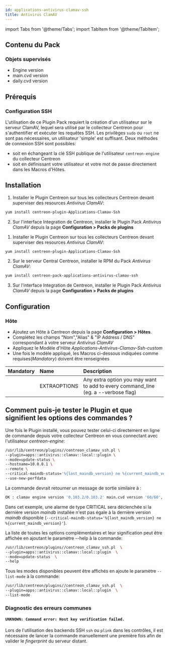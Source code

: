 ```yaml
---
id: applications-antivirus-clamav-ssh
title: Antivirus ClamAV
---
```

import Tabs from '@theme/Tabs';
import TabItem from '@theme/TabItem';


## Contenu du Pack

### Objets supervisés

* Engine version
* main.cvd version
* daily.cvd version

## Prérequis

### Configuration SSH

L'utilisation de ce Plugin Pack requiert la création d'un utilisateur sur le
serveur ClamAV, lequel sera utilisé par le collecteur Centreon pour
s'authentifier et exécuter les requêtes SSH. Les privilèges `sudo` ou `root` ne
sont pas nécessaires, un utilisateur 'simple' est suffisant.
Deux méthodes de connexion SSH sont possibles:
* soit en échangeant la clé SSH publique de l'utilisateur `centreon-engine` du collecteur Centreon
* soit en définissant votre utilisateur et votre mot de passe directement dans les Macros d'Hôtes.

## Installation

<Tabs groupId="operating-systems">
<TabItem value="online" label="Online License">

1. Installer le Plugin Centreon sur tous les collecteurs Centreon devant superviser des resources *Antivirus ClamAV*:

```bash
yum install centreon-plugin-Applications-Clamav-Ssh
```

2. Sur l'interface Integration de Centreon, installer le Plugin Pack *Antivirus ClamAV* depuis la page **Configuration > Packs de plugins**

</TabItem>
<TabItem value="offline" label="Offline License">

1. Installer le Plugin Centreon sur tous les collecteurs Centreon devant superviser des resources *Antivirus ClamAV*:

```bash
yum install centreon-plugin-Applications-Clamav-Ssh
```

2. Sur le serveur Central Centreon, installer le RPM du Pack *Antivirus ClamAV*:

```bash
yum install centreon-pack-applications-antivirus-clamav-ssh
```

3. Sur l'interface Integration de Centreon, installer le Plugin Pack *Antivirus ClamAV* depuis la page **Configuration > Packs de plugins**

</TabItem>
</Tabs>

## Configuration

### Hôte

* Ajoutez un Hôte à Centreon depuis la page **Configuration > Hôtes**.
* Complétez les champs "Nom","Alias" & "IP Address / DNS" correspondant à votre serveur *Antivirus ClamAV*
* Appliquez le Modèle d'Hôte *Applications-Antivirus-Clamav-Ssh-custom*
* Une fois le modèle appliqué, les Macros ci-dessous indiquées comme requises(*Mandatory*) doivent être renseignées

| Mandatory | Name         | Description                                                                        |
|:----------|:-------------|:-----------------------------------------------------------------------------------|
|           | EXTRAOPTIONS | Any extra option you may want to add to every command\_line (eg. a --verbose flag) |

## Comment puis-je tester le Plugin et que signifient les options des commandes ?

Une fois le Plugin installé, vous pouvez tester celui-ci directement en ligne
de commande depuis votre collecteur Centreon en vous connectant avec
l'utilisateur *centreon-engine*:

```bash
/usr/lib/centreon/plugins//centreon_clamav_ssh.pl \
--plugin=apps::antivirus::clamav::local::plugin \
--mode=update-status \
--hostname=10.0.0.1 \
--remote \
--critical-maindb-status='%{last_maindb_version} ne %{current_maindb_version}' \
--use-new-perfdata
```

La commande devrait retourner un message de sortie similaire à :

```bash
OK : clamav engine version '0.103.2/0.103.2' main.cvd version '60/60', last update 1d 3h 46m 40s daily.cvd version '25839/25839', last update 1d 3h 46m 40s |
```

Dans cet exemple, une alarme de type CRITICAL sera déclenchée si la dernière
version *maindb* installée n'est pas égale à la dernière version *maindb*
disponible
(`--critical-maindb-status='%{last_maindb_version} ne %{current_maindb_version}'`).

La liste de toutes les options complémentaires et leur signification peut être
affichée en ajoutant le paramètre --help à la commande:

```bash
/usr/lib/centreon/plugins//centreon_clamav_ssh.pl  \
--plugin=apps::antivirus::clamav::local::plugin  \
--mode=update-status  \
--help
```

Tous les modes disponibles peuvent être affichés en ajoute le paramètre
`--list-mode` à la commande:

```bash
/usr/lib/centreon/plugins//centreon_clamav_ssh.pl  \
--plugin=apps::antivirus::clamav::local::plugin  \
--list-mode
```

### Diagnostic des erreurs communes

#### `UNKNOWN: Command error: Host key verification failed.`

Lors de l'utilisation des backends SSH `ssh` ou `plink` dans les contrôles, il
est nécessaire de lancer la commande manuellement une première fois afin de
valider le *fingerprint* du serveur distant.
